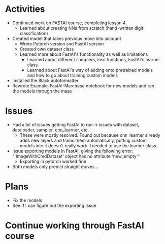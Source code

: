 # Activities

* Continued work on FASTAI course, completing lesson 4. 
  * Learned about creating NNs from scratch (hand-written digit classification)
* Created model that takes previous move into account 
  * Wrote Pytorch version and FastAI version
  * Created own dataset class
  * Learned more about FastAI's functionality as well as limitations
    * Learned about different samplers, loss functions, FastAI's learner class
    * Learned about FastAI's way of adding onto pretrained models and how to go about training custom models
* Installed the Black autoformatter
* Rewrote Example-FastAI-Marchese notebook for new models and ran the models through the maze

# Issues

* Had a lot of issues getting FastAI to run -> issues with dataset, dataloader, sampler, cnn_learner, etc.
  * These were mostly resolved. Found out because cnn_learner already adds new layers and trains them automatically, putting custom models into it doesn't
  really work. I needed to use the learner class
* Issue exporting models in FastAI, giving the following error: "'ImageWithCmdDataset' object has no attribute 'new_empty'"
  * Exporting in pytorch worked fine
* Both models only predict straight moves...

# Plans

* Fix the models
* See if I can figure out the exporting issue 
# Continue working through FastAI course
